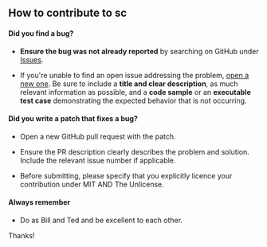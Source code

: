 ## How to contribute to sc

#### **Did you find a bug?**

* **Ensure the bug was not already reported** by searching on GitHub under [Issues](https://github.com/boyter/sc/issues).

* If you're unable to find an open issue addressing the problem, [open a new one](https://github.com/boyter/sc/issues/new). Be sure to include a **title and clear description**, as much relevant information as possible, and a **code sample** or an **executable test case** demonstrating the expected behavior that is not occurring.

#### **Did you write a patch that fixes a bug?**

* Open a new GitHub pull request with the patch.

* Ensure the PR description clearly describes the problem and solution. Include the relevant issue number if applicable.

* Before submitting, please specify that you explicitly licence your contribution under MIT AND The Unlicense.


#### **Always remember**

* Do as Bill and Ted and be excellent to each other.

Thanks!
